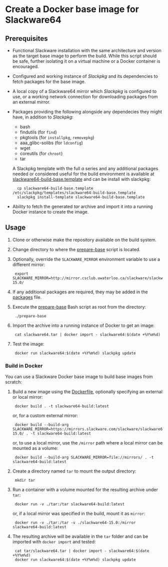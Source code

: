 # Create a Docker base image for Slackware64

## Prerequisites

* Functional Slackware installation with the same architecture and version as the target base image to perform the build. While this script should be safe, further isolating it on a virtual machine or a Docker container is encouraged.
* Configured and working instance of _Slackpkg_ and its dependencies to fetch packages for the base image.
* A local copy of a Slackware64 mirror which _Slackpkg_ is configured to use, or a working network connection for downloading packages from an external mirror.
* Packages providing the following alongside any dependecies they might have, in addition to _Slackpkg_:
    * bash
    * findutils (for `find`)
    * pkgtools (for `installpkg`, `removepkg`)
    * aaa_glibc-solibs (for `ldconfig`)
    * wget
    * coreutils (for `chroot`)
    * tar

    A Slackpkg template with the full _a_ series and any additional packages needed or considered useful for the build environment is available at [slackware64-build-base.template](slackware64-build-base.template) and can be install with slackpkg:

        cp slackware64-build-base.template /etc/slackpkg/templates/slackware64-build-base.template
        slackpkg install-template slackware64-build-base.template

* Ability to fetch the generated _tar_ archive and import it into a running Docker instance to create the image.

## Usage

1. Clone or otherwise make the repository available on the build system.
1. Change directory to where the [prepare-base](prepare-base) script is located.
1. Optionally, override the `SLACKWARE_MIRROR` environment variable to use a different mirror:

        export SLACKWARE_MIRROR=http://mirror.csclub.uwaterloo.ca/slackware/slackware64-15.0/

1. If any additional packages are required, they may be added in the [packages](packages) file.
1. Execute the [prepare-base](prepare-base) Bash script as root from the directory: 

        ./prepare-base

1. Import the archive into a running instance of Docker to get an image:

        cat slackware64.tar | docker import - slackware64:$(date +%Y%m%d)

1. Test the image:

        docker run slackware64:$(date +%Y%m%d) slackpkg update

### Build in Docker

You can use a Slackware Docker base image to build base images from scratch:

1. Build a new image using the [Dockerfile](Dockerfile), optionally specifying an external or local mirror:

        docker build . -t slackware64-build:latest

    or, for a custom external mirror:

        docker build --build-arg SLACKWARE_MIRROR=https://mirrors.slackware.com/slackware/slackware64-15.0/ . -t slackware64-build:latest

    or, to use a local mirror, use the `/mirror` path where a local mirror can be mounted as a volume:

        docker build --build-arg SLACKWARE_MIRROR=file://mirrors/ . -t slackware64-build:latest

1. Create a directory named `tar` to mount the output directory:

        mkdir tar

1. Run a container with a volume mounted for the resulting archive under `tar`:

        docker run -v ./tar:/tar slackware64-build:latest

    or, if a local mirror was specified in the build, mount it as `mirror`:

        docker run -v ./tar:/tar -v ./slackware64-15.0:/mirror slackware64-build:latest

1. The resulting archive will be available in the `tar` folder and can be imported with `docker import` and tested:

        cat tar/slackware64.tar | docker import - slackware64:$(date +%Y%m%d)
        docker run slackware64:$(date +%Y%m%d) slackpkg update
